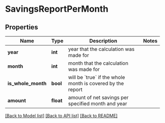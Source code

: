 # SavingsReportPerMonth

## Properties
Name | Type | Description | Notes
------------ | ------------- | ------------- | -------------
**year** | **int** | year that the calculation was made for | 
**month** | **int** | month that the calculation was made for | 
**is_whole_month** | **bool** | will be &#x60;true&#x60; if the whole month is covered by the report | 
**amount** | **float** | amount of net savings per specified month and year | 

[[Back to Model list]](../README.md#documentation-for-models) [[Back to API list]](../README.md#documentation-for-api-endpoints) [[Back to README]](../README.md)

